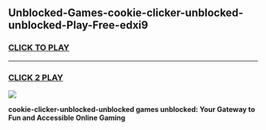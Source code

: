 
## Unblocked-Games-cookie-clicker-unblocked-unblocked-Play-Free-edxi9
<h3>
<a href="https://premium76.site?title=cookie-clicker-unblocked-unblocked&ref=10A">CLICK TO PLAY</a></h3>
<hr>

<h3>
<a href="https://premium76.site?title=cookie-clicker-unblocked-unblocked&ref=10A">CLICK 2 PLAY</a>
  
</h3>

<a href="https://premium76.site?title=cookie-clicker-unblocked-unblocked&ref=10A"><img src="https://clearcache.store/games.png"></a>


**cookie-clicker-unblocked-unblocked games unblocked: Your Gateway to Fun and Accessible Online Gaming**

